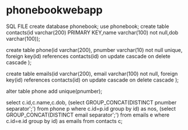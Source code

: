 # phonebookwebapp

SQL FILE
create database phonebook;
use phonebook;
create table contacts(id varchar(200) PRIMARY KEY,name varchar(100) not null,dob varchar(100));

create table phone(id varchar(200), pnumber varchar(10) not null unique, foreign key(id) references contacts(id) on update cascade on delete cascade );

create table emails(id varchar(200), email varchar(100) not null, foreign key(id) references contacts(id) on update cascade on delete cascade );

alter table phone add unique(pnumber);


select c.id,c.name,c.dob, (select GROUP_CONCAT(DISTINCT pnumber separator';') from phone p where c.id=p.id group by id) as nos, (select GROUP_CONCAT(DISTINCT email separator';') from emails e where c.id=e.id group by id) as emails from contacts c;